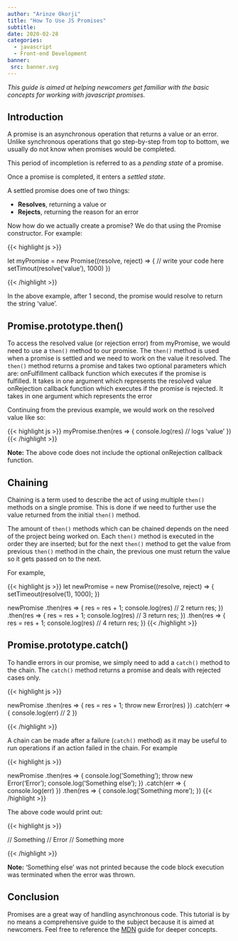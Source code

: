 ```yaml
---
author: "Arinze Okorji"
title: "How To Use JS Promises"
subtitle:
date: 2020-02-28
categories: 
  - javascript
  - Front-end Development
banner: 
 src: banner.svg
---
```


*This guide is aimed at helping newcomers get familiar with the basic concepts for working with javascript promises.*
<!--more-->

## Introduction
A promise is an asynchronous operation that returns a value or an error. Unlike synchronous operations that go step-by-step from top to bottom, we usually do not know when promises would be completed. 

This period of incompletion is referred to as a *pending state* of a promise.

Once a promise is completed, it enters a *settled state*.

A settled promise does one of two things: 
- **Resolves**, returning a value or
- **Rejects**, returning the reason for an error

Now how do we actually create a promise? We do that using the Promise constructor. For example:

{{< highlight js >}}

let myPromise = new Promise((resolve, reject) => {
// write your code here
setTimout(resolve(‘value’), 1000)
})

{{< /highlight >}}

In the above example, after 1 second, the promise would resolve to return the string ‘value’.

## Promise.prototype.then()
To access the resolved value (or rejection error) from myPromise, we would need to use a `then()` method to our promise.
The `then()` method is used when a promise is settled and we need to work on the value it resolved. The `then()` method returns a promise and takes two optional parameters which are:
onFulfillment callback function which executes if the promise is fulfilled. It takes in one argument which represents the resolved value
onRejection callback function which executes if the promise is rejected. It takes in one argument which represents the error

Continuing from the previous example, we would work on the resolved value like so:

{{< highlight js >}}
myPromise.then(res => {
console.log(res) // logs ‘value’
})
{{< /highlight >}}

**Note:**  The above code does not include the optional onRejection callback function.

## Chaining
Chaining is a term used to describe the act of using multiple `then()` methods on a single promise. This is done if we need to further use the value returned from the initial `then()` method. 

The amount of `then()` methods which can be chained depends on the need of the project being worked on. Each `then()` method is executed in the order they are inserted; but for the next `then()` method to get the value from previous `then()` method in the chain, the previous one must return the value so it gets passed on to the next.

For example,

{{< highlight js >}}
let newPromise = new Promise((resolve, reject) => {
 setTimeout(resolve(1), 1000);
})


newPromise
.then(res => {
  res = res + 1;
  console.log(res) // 2
  return res;
})
.then(res => {
  res = res + 1;
  console.log(res) // 3
  return res;
})
.then(res => {
  res = res + 1;
  console.log(res) // 4
  return res;
})
{{< /highlight >}}


## Promise.prototype.catch()
To handle errors in our promise, we simply need to add a `catch()` method to the chain. The `catch()` method returns a promise and deals with rejected cases only.

{{< highlight js >}}

newPromise
.then(res => {
  res = res + 1;
  throw new Error(res)
})
.catch(err => {
  console.log(err) // 2
})

{{< /highlight >}}

A chain can be made after a failure (`catch()` method) as it may be useful to run operations if an action failed in the chain. For example

{{< highlight js >}}

newPromise
.then(res => {
  console.log(‘Something’);
  throw new Error(‘Error’);
console.log(‘Something else’);
})
.catch(err => {
  console.log(err)
})
.then(res => {
  console.log(‘Something more’);
})
{{< /highlight >}}

The above code would print out:

{{< highlight js >}}

// Something
// Error
// Something more

{{< /highlight >}}

**Note:** ‘Something else’ was not printed because the code block execution was terminated when the error was thrown.


## Conclusion
Promises are a great way of handling asynchronous code. This tutorial is by no means a comprehensive guide to the subject because it is aimed at newcomers. Feel free to reference the [MDN](https://developer.mozilla.org/en-US/docs/Web/JavaScript/Reference/Global_Objects/Promise) guide for deeper concepts.
